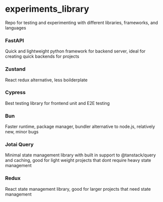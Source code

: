 # experiments_library
Repo for testing and experimenting with different libraries, frameworks, and languages

### FastAPI
Quick and lightweight python framework for backend server, ideal for creating quick backends for projects

### Zustand
React redux alternative, less boilderplate

### Cypress
Best testing library for frontend unit and E2E testing

### Bun
Faster runtime, package manager, bundler alternative to node.js, relatively new, minor bugs

### Jotai Query
Minimal state management library with built in support to @tanstack/query and caching, good for light weight projects that dont require heavy state management

### Redux
React state management library, good for larger projects that need state management


